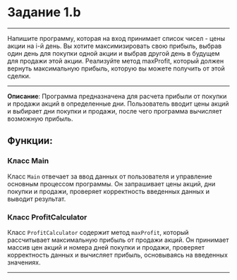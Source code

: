 # Задание 1.b
***

Напишите программу, которая на вход принимает список чисел - цены акции на i-й день.
Вы хотите максимизировать свою прибыль, выбрав один день для покупки одной акции и выбрав другой день в будущем для продажи этой акции. 
Реализуйте метод maxProfit, который должен вернуть максимальную прибыль, которую вы можете получить от этой сделки.

***

**Описание**: Программа предназначена для расчета прибыли от покупки и продажи акций в определенные дни. Пользователь вводит цены акций и выбирает дни покупки и продажи, после чего программа вычисляет возможную прибыль.

## Функции:

### Класс Main
Класс `Main` отвечает за ввод данных от пользователя и управление основным процессом программы. Он запрашивает цены акций, дни покупки и продажи, проверяет корректность введенных данных и выводит результат.

### Класс ProfitCalculator
Класс `ProfitCalculator` содержит метод `maxProfit`, который рассчитывает максимальную прибыль от продажи акций. Он принимает массив цен акций и номера дней покупки и продажи, проверяет корректность данных и вычисляет прибыль, основываясь на введенных значениях.

***
